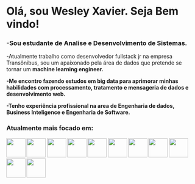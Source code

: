 <h1>Olá, sou Wesley Xavier. Seja Bem vindo!</h1>

<h3>-Sou estudante de Analise e Desenvolvimento de Sistemas.</h3>

<p>-Atualmente trabalho como desenvolvedor fullstack jr na empresa Transônibus, sou um apaixonado pela área de dados que pretende se tornar um <b>machine learning engineer<b>.


-Me encontro fazendo estudos em big data para aprimorar minhas habilidades com processamento, tratamento e mensageria de dados e desenvolvimento web. 

-Tenho experiência profissional na area de Engenharia de dados, Business Inteligence e Engenharia de Software.
</p>



<h3>Atualmente mais focado em:</h3>
<div style="display: inline">
      <img width='50' height='50' src="https://cdn.jsdelivr.net/gh/devicons/devicon/icons/python/python-original.svg" />
  <img width='50' height='50' src="https://cdn.jsdelivr.net/gh/devicons/devicon/icons/tensorflow/tensorflow-original-wordmark.svg" />
  <img width='50' height='50' src="https://cdn.jsdelivr.net/gh/devicons/devicon/icons/pandas/pandas-original-wordmark.svg" /> 
      <img width='50' height='50' src="https://cdn.jsdelivr.net/gh/devicons/devicon/icons/numpy/numpy-original-wordmark.svg" />
      <img width='50' height='50' src="https://cdn.jsdelivr.net/gh/devicons/devicon/icons/mysql/mysql-original.svg" />
      <img width='50' height='50' src="https://cdn.jsdelivr.net/gh/devicons/devicon/icons/oracle/oracle-original.svg" />
      <img width='50' height='50' src="https://cdn.jsdelivr.net/gh/devicons/devicon/icons/react/react-original.svg" />
        <img width='50' height='50' src="https://cdn.jsdelivr.net/gh/devicons/devicon/icons/javascript/javascript-original.svg" />
      <img width='50' height='50' src="https://cdn.jsdelivr.net/gh/devicons/devicon/icons/git/git-original.svg" />
      <img width='50' height='50' src="https://cdn.jsdelivr.net/gh/devicons/devicon/icons/github/github-original.svg" />
      <img width='50' height='50' src="https://cdn.jsdelivr.net/gh/devicons/devicon/icons/gitlab/gitlab-original.svg" />


